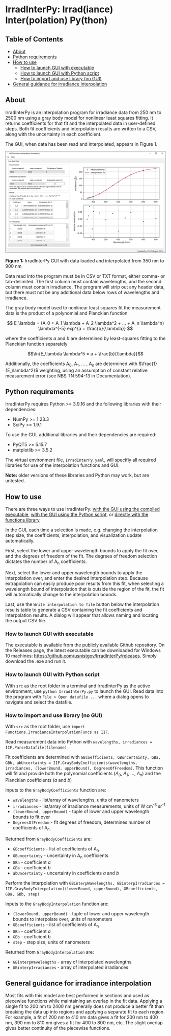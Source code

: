 # IrradInterPy: Irrad(iance) Inter(polation) Py(thon)
## Table of Contents
* [About](#about)
* [Python requirements](#requirements)
* [How to use](#howToUse)
    - [How to launch GUI with executable](#launchExe)
    - [How to launch GUI with Python script](#launchScript)
    - [How to import and use library (no GUI)](#useLibrary)
* [General guidance for irradiance interpolation](#guidance)

## About <a class="anchor" id=about></a>
IrradInterPy is an interpolation program for irradiance data from 250 nm to 2500 nm using a gray body model for nonlinear least squares fitting. It returns coefficients for that fit and the interpolated data in user-defined steps. Both fit coefficients and interpolation results are written to a CSV, along with the uncertainty in each coefficient.

The GUI, when data has been read and interpolated, appears in Figure 1.

<p align="center">
    <img src=images/Main-350to900.png>
    <figcaption><b>Figure 1:</b> IrradInterPy GUI with data loaded and interpolated from 350 nm to 900 nm</figcaption>
</p>

Data read into the program must be in CSV or TXT format, either comma- or tab-delimited. The first column must contain wavelengths, and the second column must contain irradiance. The program will strip out any header data, but there must not be any additional data below rows of wavelengths and irradiance.

The gray body model used to nonlinear least squares fit the measurement data is the product of a polynomial and Planckian function

 $$ E_\lambda = (A_0 + A_1 \lambda + A_2 \lambda^2 + ... + A_n \lambda^n) \lambda^{-5} exp^{a + \frac{b}{\lambda}} $$

where the coefficients $a$ and $b$ are determined by least-squares fitting to the Planckian function separately

$$\ln{E_\lambda \lambda^5 = a + \frac{b}{\lambda}}$$

Additionally, the coefficients A<sub>0</sub>, A<sub>1</sub>, ... , A<sub>n</sub> are determined with $\frac{1}{E_\lambda^2}$ weighting, using an assumption of constant relative measurement error (see NBS TN 594-13 in Documentation).

## Python requirements <a class="anchor" id=requirements></a>
IrradInterPy requires Python >= 3.9.16 and the following libraries with their dependencies:
* NumPy >= 1.23.3
* SciPy >= 1.9.1

To use the GUI, additional libraries and their dependencies are required:
* PyQT5 >= 5.15.7
* matplotlib >= 3.5.2

The virtual environment file, `IrradInterPy.yaml`, will specifiy all required libraries for use of the interpolation functions and GUI.

**Note:** older versions of these libraries and Python may work, but are untested.

## How to use<a class="anchor" id=howToUse></a>
There are three ways to use IrradInterPy: [with the GUI using the compiled executable](#launchExe), [with the GUI using the Python script](#launchScript), or [directly with the functions library](#useLibrary)

In the GUI, each time a selection is made, e.g. changing the interpolation step size, the coefficients, interpolation, and visualization update automatically.

First, select the lower and upper wavelength bounds to apply the fit over, and the degrees of freedom of the fit. The degrees of freedom selection dictates the number of A<sub>n</sub> coefficients.

Next, select the lower and upper wavelength bounds to apply the interpolation over, and enter the desired interpolation step. Because extrapolation can easily produce poor results from this fit, when selecting a wavelength bound of interpolation that is outside the region of the fit, the fit will automatically change to the interpolation bounds.

Last, use the `Write interpolation to file` button below the interpolation results table to generate a CSV containing the fit coefficients and interpolation results. A dialog will appear that allows naming and locating the output CSV file.

### How to launch GUI with executable <a class="anchor" id=launchExe></a>
The executable is available from the publicly available Github repository. On the Releases page, the latest executable can be downloaded for Windows 10 machines: https://github.com/usnistgov/IrradInterPy/releases. Simply download the .exe and run it.

### How to launch GUI with Python script <a class="anchor" id=launchScript></a>
With `src` as the root folder in a terminal and IrradInterPy as the active environment, use `python IrradInterPy.py` to launch the GUI. Read data into the program with `File > Open datafile ...` where a dialog opens to navigate and select the datafile.

### How to import and use library (no GUI) <a class="anchor" id=useLibrary></a>
With `src` as the root folder, use `import Functions.IrradianceInterpolationFuncs as IIF`.

Read measurement data into Python with `wavelengths, irradiances = IIF.ParseDatafile(filename)`

Fit coefficients are determined with `GBcoefficients, GBuncertainty, GBa, GBb, abUncertainty = IIF.GrayBodyCoefficients(wavelengths, irradiances, (lowerBound, upperBound), DegreesOfFreedom)`. This function will fit and provide both the polynomial coefficients ($A_0$, $A_1$, ..., $A_n$) and the Planckian coefficients ($a$ and $b$)

Inputs to the `GrayBodyCoefficients` function are:
* `wavelengths` - list/array of wavelengths, units of nanometers
* `irradiances` - list/array of irradiance measurements, units of W cm<sup>-3</sup> sr<sup>-1</sup>
* `(lowerBound, upperBound)` - tuple of lower and upper wavelength bounds to fit over
* `DegreesOfFreedom` - fit degrees of freedom, determines number of coefficients of A<sub>n</sub>

Returned from `GrayBodyCoefficients` are:
* `GBcoefficients` - list of coefficients of A<sub>n</sub>
* `GBuncertainty` - uncertainty in A<sub>n</sub> coefficients
* `GBa` - coefficient $a$
* `GBa` - coefficient $b$
* `abUncertainty` - uncertainty in coefficients $a$ and $b$

Perform the interpolation with `GBinterpWavelengths, GBinterpIrradiances = IIF.GrayBodyInterpolation((lowerBound, upperBound), GBcoefficients, GBa, GBb, step)`

Inputs to the `GrayBodyInterpolation` function are:
* `(lowerBound, upperBound)` - tuple of lower and upper wavelength bounds to interpolate over, units of nanometers
 * `GBcoefficients` - list of coefficients of A<sub>n</sub>
 * `GBa` - coefficient $a$
 * `GBb` - coefficient $b$
 * `step` - step size, units of nanometers

 Returned from `GrayBodyInterpolation` are:
 * `GBinterpWavelengths` - array of interpolated wavelengths
 * `GBinterpIrradiances` - array of interpolated irradiances

 ## General guidance for irradiance interpolation <a class="anchor" id=guidance></a>
 Most fits with this model are best performed in sections and used as piecewise functions while maintaining an overlap in the fit data. Applying a single fit to 200 nm to 2400 nm generally does not produce a better fit than breaking the data up into regions and applying a separate fit to each region. For example, a fit of 200 nm to 410 nm data gives a fit for 200 nm to 400 nm, 390 nm to 810 nm gives a fit for 400 to 800 nm, etc. The slight overlap gives better continuity of the piecewise functions.